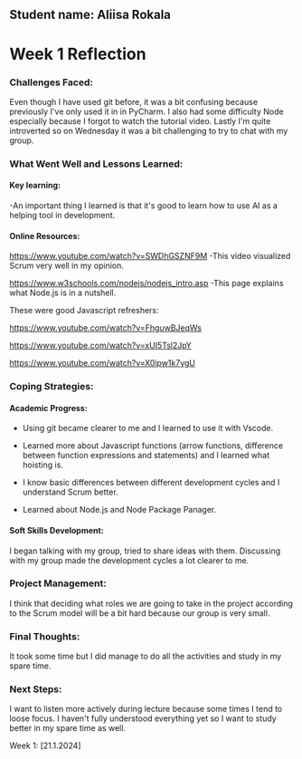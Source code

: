 ## Student name: Aliisa Rokala

# Week 1 Reflection

### Challenges Faced:
Even though I have used git before, it was a bit confusing because previously I've only used it in in PyCharm. I also had some difficulty Node especially because I forgot to watch the tutorial video. Lastly I'm quite introverted so on Wednesday it was a bit challenging to try to chat with my group.

### What Went Well and Lessons Learned:

#### Key learning: 

-An important thing I learned is that it's good to learn how to use AI as a helping tool in development.

#### Online Resources:

https://www.youtube.com/watch?v=SWDhGSZNF9M
-This video visualized Scrum very well in my opinion.

https://www.w3schools.com/nodejs/nodejs_intro.asp
-This page explains what Node.js is in a nutshell.

These were good Javascript refreshers:

https://www.youtube.com/watch?v=FhguwBJeqWs

https://www.youtube.com/watch?v=xUI5Tsl2JpY

https://www.youtube.com/watch?v=X0ipw1k7ygU


### Coping Strategies:

#### Academic Progress:
- Using git became clearer to me and I learned to use it with Vscode.

- Learned more about Javascript functions (arrow functions, difference between function expressions and statements) and I learned what hoisting is.

- I know basic differences between different development cycles and I understand Scrum better.

- Learned about Node.js and Node Package Panager.


#### Soft Skills Development:

I began talking with my group, tried to share ideas with them. Discussing with my group made the development cycles a lot clearer to me. 

### Project Management:
I think that deciding what roles we are going to take in the project according to the Scrum model will be a bit hard because our group is very small.

### Final Thoughts:
It took some time but I did manage to do all the activities and study in my spare time.

### Next Steps:
I want to listen more actively during lecture because some times I tend to loose focus. I haven't fully understood everything yet so I want to study better in my spare time as well.

Week 1: [21.1.2024]